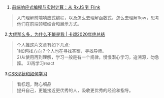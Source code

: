 1. [前端响应式编程与实时计算：从 RxJS 到 Flink](https://mp.weixin.qq.com/s/m5kBSTYg95qHHOaZn1NV0g)
>入门理解前端响应式编程，以及怎么去理解函数式，怎么去理解flow，思考他们在前端领域结合和展示方式。


2.[大佬那么多，为什么不能是我 | 卡颂2020年终总结](https://mp.weixin.qq.com/s/9XZy_JsUiHWfYoPxMq69KA)
>个人推这片文章有如下几点:   
>1)如何找方向？个人也在寻找答案，寻找导师。    
>2)从使用再到理解，学习一般是有一个规律，慢慢潜心学习，追溯源，勿急躁。
>3)再学习react


3.[CSS现状和如何学习](https://mp.weixin.qq.com/s/ztU1tESHy-5kF2iFpZbgfw)
>看标题，耐心细品  
>提升自己，更能接近更优秀的人，吸收更优秀的经验和指导。